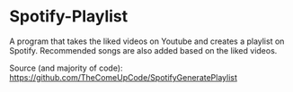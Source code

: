 # Spotify-Playlist

A program that takes the liked videos on Youtube and creates a playlist on Spotify.
Recommended songs are also added based on the liked videos.

Source (and majority of code): https://github.com/TheComeUpCode/SpotifyGeneratePlaylist
